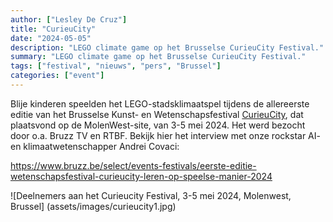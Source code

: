 ```yaml
--- 
author: ["Lesley De Cruz"]
title: "CurieuCity"
date: "2024-05-05"
description: "LEGO climate game op het Brusselse CurieuCity Festival."
summary: "LEGO climate game op het Brusselse CurieuCity Festival."
tags: ["festival", "nieuws", "pers", "Brussel"]
categories: ["event"]
---
```



Blije kinderen speelden het LEGO-stadsklimaatspel tijdens de allereerste editie van het Brusselse Kunst- en Wetenschapsfestival [CurieuCity](https://curieucity.brussels/nl/edition/molenbeek/), dat plaatsvond op de MolenWest-site, van 3-5 mei 2024. Het werd bezocht door o.a. Bruzz TV en RTBF. Bekijk hier het interview met onze rockstar AI- en klimaatwetenschapper Andrei Covaci:     

<https://www.bruzz.be/select/events-festivals/eerste-editie-wetenschapsfestival-curieucity-leren-op-speelse-manier-2024>  

![Deelnemers aan het Curieucity Festival, 3-5 mei 2024, Molenwest, Brussel] (assets/images/curieucity1.jpg) 
